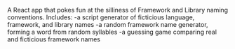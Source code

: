 A React app that pokes fun at the silliness of Framework and Library naming conventions.
Includes:
-a script generator of ficticious language, framework, and library names
-a random framework name generator, forming a word from random syllables
-a guessing game comparing real and ficticious framework names